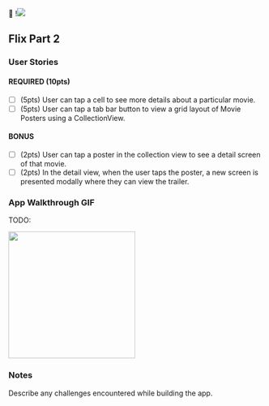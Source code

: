 📝 
!![](https://i.imgur.com/jWyLvcj.gif)





## Flix Part 2

### User Stories

#### REQUIRED (10pts)
- [ ] (5pts) User can tap a cell to see more details about a particular movie.
- [ ] (5pts) User can tap a tab bar button to view a grid layout of Movie Posters using a CollectionView.

#### BONUS
- [ ] (2pts) User can tap a poster in the collection view to see a detail screen of that movie.
- [ ] (2pts) In the detail view, when the user taps the poster, a new screen is presented modally where they can view the trailer.

### App Walkthrough GIF
TODO:

<img src="https://i.imgur.com/jWyLvcj.gif" width=250><br>

### Notes
Describe any challenges encountered while building the app.
